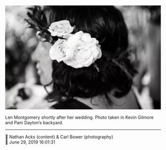 ![Len Montgomery shortly after her wedding](assets/f4613cbd361d20112773713c6ed42019.webp)

Len Montgomery shortly after her wedding. Photo taken in Kevin Gilmore and Pam Dayton’s backyard.

- - - -

<span aria-hidden="true">👥</span> Nathan Acks (content) & Carl Bower (photography)  
<span aria-hidden="true">📅</span> June 29, 2019 16:01:31
